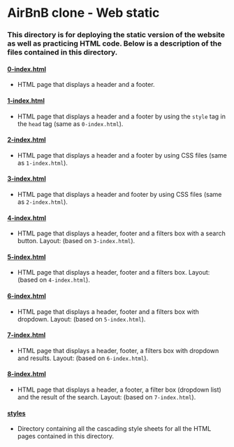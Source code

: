 # AirBnB clone - Web static
### This directory is for deploying the static version of the website as well as practicing HTML code. Below is a description of the files contained in this directory.

#### [0-index.html](./0-index.html)
* HTML page that displays a header and a footer.

#### [1-index.html](./1-index.html)
* HTML page that displays a header and a footer by using the `style` tag in the `head` tag (same as `0-index.html`).

#### [2-index.html](./2-index.html)
* HTML page that displays a header and a footer by using CSS files (same as `1-index.html`).

#### [3-index.html](./3-index.html)
* HTML page that displays a header and footer by using CSS files (same as `2-index.html`).

#### [4-index.html](./4-index.html)
* HTML page that displays a header, footer and a filters box with a search button. Layout: (based on `3-index.html`).

#### [5-index.html](./5-index.html)
* HTML page that displays a header, footer and a filters box. Layout: (based on `4-index.html`).

#### [6-index.html](./6-index.html)
* HTML page that displays a header, footer and a filters box with dropdown. Layout: (based on `5-index.html`).

#### [7-index.html](./7-index.html)
* HTML page that displays a header, footer, a filters box with dropdown and results. Layout: (based on `6-index.html`).

#### [8-index.html](./8-index.html)
* HTML page that displays a header, a footer, a filter box (dropdown list) and the result of the search. Layout: (based on `7-index.html`).

#### [styles](./styles)
* Directory containing all the cascading style sheets for all the HTML pages contained in this directory.
